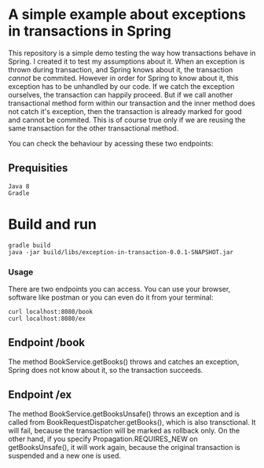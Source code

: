 # A simple example about exceptions in transactions in Spring

This repository is a simple demo testing the way how transactions behave in Spring. I created it to test my assumptions about it. When an exception is thrown during transaction, and Spring knows about it, the transaction *cannot* be commited. However in order for Spring to know about it, this exception has to be unhandled by our code. If we catch the exception ourselves, the transaction can happily proceed. But if we call another transactional method form within our transaction and the inner method does not catch it's exception, then the transaction is already marked for good and cannot be commited. This is of course true only if we are reusing the same transaction for the other transactional method.

You can check the behaviour by acessing these two endpoints:

## Prequisities

```
Java 8
Gradle

```

# Build and run

```
gradle build
java -jar build/libs/exception-in-transaction-0.0.1-SNAPSHOT.jar

```


### Usage

There are two endpoints you can access. You can use your browser, software like postman 
or you can even do it from your terminal:

```
curl localhost:8080/book
curl localhost:8080/ex
```

## Endpoint /book
The method BookService.getBooks() throws and catches an exception,
Spring does not know about it, so the transaction succeeds.


## Endpoint /ex
The method BookService.getBooksUnsafe() throws an exception and is 
called from BookRequestDispatcher.getBooks(), which is also transctional. 
It will fail, because the transaction will be marked as rollback only. 
On the other hand, if you specify Propagation.REQUIRES_NEW on getBooksUnsafe(), 
it will work again, because the original transaction is suspended 
and a new one is used.  
